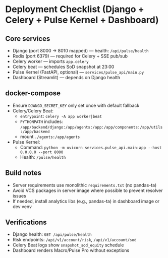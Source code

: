 # Deployment Checklist (Django + Celery + Pulse Kernel + Dashboard)

## Core services

- Django (port 8000 → 8010 mapped) — health: `/api/pulse/health`
- Redis (port 6379) — required for Celery + SSE pub/sub
- Celery worker — imports `app.celery`
- Celery beat — schedules SoD snapshot at 23:00
- Pulse Kernel (FastAPI, optional) — `services/pulse_api/main.py`
- Dashboard (Streamlit) — depends on Django health

## docker-compose

- Ensure `DJANGO_SECRET_KEY` only set once with default fallback
- Celery/Celery Beat:
  - `entrypoint`: `celery -A app worker|beat`
  - `PYTHONPATH` includes: `/app/backend/django:/app/agents:/app:/app/components:/app/utils:/app/backend`
  - mount `./agents:/app/agents`
- Pulse Kernel:
  - Command: `python -m uvicorn services.pulse_api.main:app --host 0.0.0.0 --port 8000`
  - Health: `/pulse/health`

## Build notes

- Server requirements use monolithic `requirements.txt` (no pandas-ta)
- Avoid VCS packages in server image where possible to prevent resolver issues
- If needed, install analytics libs (e.g., pandas-ta) in dashboard image or dev venv

## Verifications

- Django health: `GET /api/pulse/health`
- Risk endpoints: `/api/v1/account/risk`, `/api/v1/account/sod`
- Celery Beat logs show `snapshot_sod_equity` schedule
- Dashboard renders Macro/Pulse Pro without exceptions


